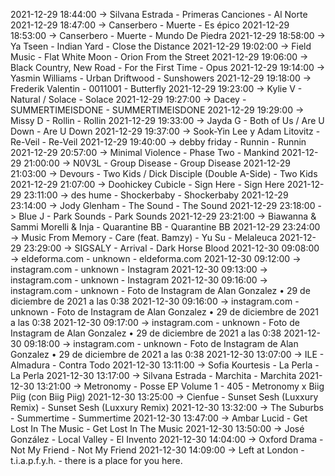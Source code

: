2021-12-29 18:44:00 -> Silvana Estrada - Primeras Canciones - Al Norte
2021-12-29 18:47:00 -> Canserbero - Muerte - Es épico
2021-12-29 18:53:00 -> Canserbero - Muerte - Mundo De Piedra
2021-12-29 18:58:00 -> Ya Tseen - Indian Yard - Close the Distance
2021-12-29 19:02:00 -> Field Music - Flat White Moon - Orion From the Street
2021-12-29 19:06:00 -> Black Country, New Road - For the First Time - Opus
2021-12-29 19:14:00 -> Yasmin Williams - Urban Driftwood - Sunshowers
2021-12-29 19:18:00 -> Frederik Valentin - 0011001 - Butterfly
2021-12-29 19:23:00 -> Kylie V - Natural / Solace - Solace
2021-12-29 19:27:00 -> Dacey - SUMMERTIMEISDONE - SUMMERTIMEISDONE
2021-12-29 19:29:00 -> Missy D - Rollin - Rollin
2021-12-29 19:33:00 -> Jayda G - Both of Us / Are U Down - Are U Down
2021-12-29 19:37:00 -> Sook-Yin Lee y Adam Litovitz - Re-Veil - Re-Veil
2021-12-29 19:40:00 -> debby friday - Runnin - Runnin
2021-12-29 20:57:00 -> Minimal Violence - Phase Two - Mankind
2021-12-29 21:00:00 -> N0V3L - Group Disease - Group Disease
2021-12-29 21:03:00 -> Devours - Two Kids / Dick Disciple (Double A-Side) - Two Kids
2021-12-29 21:07:00 -> Doohickey Cubicle - Sign Here - Sign Here
2021-12-29 23:11:00 -> des hume - Shockerbaby - Shockerbaby
2021-12-29 23:14:00 -> Jody Glenham - The Sound - The Sound
2021-12-29 23:18:00 -> Blue J - Park Sounds - Park Sounds
2021-12-29 23:21:00 -> Biawanna & Sammi Morelli & Inja - Quarantine BB - Quarantine BB
2021-12-29 23:24:00 -> Music From Memory - Care (feat. Bamzy) - Yu Su - Melaleuca
2021-12-29 23:29:00 -> SIGSALY - Arrival - Dark Horse Blood
2021-12-30 09:08:00 -> eldeforma.com - unknown - eldeforma.com
2021-12-30 09:12:00 -> instagram.com - unknown - Instagram
2021-12-30 09:13:00 -> instagram.com - unknown - Instagram
2021-12-30 09:16:00 -> instagram.com - unknown - Foto de Instagram de Alan Gonzalez • 29 de diciembre de 2021 a las 0:38
2021-12-30 09:16:00 -> instagram.com - unknown - Foto de Instagram de Alan Gonzalez • 29 de diciembre de 2021 a las 0:38
2021-12-30 09:17:00 -> instagram.com - unknown - Foto de Instagram de Alan Gonzalez • 29 de diciembre de 2021 a las 0:38
2021-12-30 09:18:00 -> instagram.com - unknown - Foto de Instagram de Alan Gonzalez • 29 de diciembre de 2021 a las 0:38
2021-12-30 13:07:00 -> ILE - Almadura - Contra Todo
2021-12-30 13:11:00 -> Sofia Kourtesis - La Perla - La Perla
2021-12-30 13:17:00 -> Silvana Estrada - Marchita - Marchita
2021-12-30 13:21:00 -> Metronomy - Posse EP Volume 1 - 405 - Metronomy x Biig Piig (con Biig Piig)
2021-12-30 13:25:00 -> Cienfue - Sunset Sesh (Luxxury Remix) - Sunset Sesh (Luxxury Remix)
2021-12-30 13:32:00 -> The Suburbs - Summertime - Summertime
2021-12-30 13:47:00 -> Ambar Lucid - Get Lost In The Music - Get Lost In The Music
2021-12-30 13:50:00 -> José González - Local Valley - El Invento
2021-12-30 14:04:00 -> Oxford Drama - Not My Friend - Not My Friend
2021-12-30 14:09:00 -> Left at London - t.i.a.p.f.y.h. - there is a place for you here.
